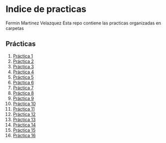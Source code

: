 # Indice de practicas
Fermin Martinez Velazquez
Esta repo contiene las practicas organizadas en carpetas
## Prácticas

1. [Práctica 1](Figuras_noConstructor/)
2. [Práctica 2](Figuras_conParametros/)
3. [Práctica 3](Calculo_poligono/)
4. [Práctica 4](Encapsulamiento/)
5. [Práctica 5](Numpy/)
6. [Práctica 6](Abstraccion/)
7. [Práctica 7](Herencia/)
8. [Práctica 8](Polimorfismo/)
9. [Práctica 9](Enum/)
10. [Práctica 10](DiseñoAvanzadoClas/)
11. [Práctica 11](/)
12. [Práctica 12](Try/)
13. [Práctica 13](Arr-list-conj-dic/)
14. [Práctica 14](Json/)
15. [Práctica 15](Flask/)
16. [Práctica 16](Practica16/)
